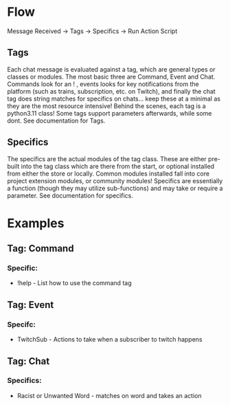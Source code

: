 # Flow
Message Received -> Tags -> Specifics -> Run Action Script

## Tags
Each chat message is evaluated against a tag, which are general types or classes or modules. The most basic three are Command, Event and Chat.
Commands look for an ! , events looks for key notifications from the platform (such as trains, subscription, etc. on Twitch), and finally the chat tag does string matches for specifics on chats... keep these at a minimal as they are the most resource intensive!
Behind the scenes, each tag is a python3.11 class! Some tags support parameters afterwards, while some dont. See documentation for Tags.

## Specifics
The specifics are the actual modules of the tag class. These are either pre-built into the tag class which are there from the start, or optional installed from either the store or locally. Common modules installed fall into core project extension modules, or community modules!
Specifics are essentially a function (though they may utilize sub-functions) and may take or require a parameter. See documentation for specifics.

# Examples

## Tag: Command
### Specific: 
* !help - List how to use the command tag

## Tag: Event
### Specifc: 
* TwitchSub - Actions to take when a subscriber to twitch happens

## Tag: Chat
### Specifics: 
* Racist or Unwanted Word - matches on word and takes an action

